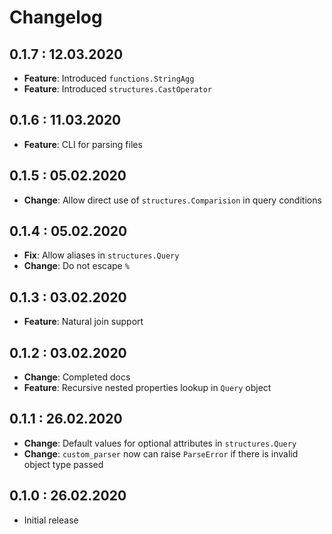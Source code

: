 # Changelog

## 0.1.7 : 12.03.2020

- **Feature**: Introduced `functions.StringAgg`
- **Feature**: Introduced `structures.CastOperator`

## 0.1.6 : 11.03.2020

- **Feature**: CLI for parsing files

## 0.1.5 : 05.02.2020

- **Change**: Allow direct use of `structures.Comparision` in query conditions

## 0.1.4 : 05.02.2020

- **Fix**: Allow aliases in `structures.Query`
- **Change**: Do not escape `%`

## 0.1.3 : 03.02.2020

- **Feature**: Natural join support

## 0.1.2 : 03.02.2020

- **Change**: Completed docs
- **Feature**: Recursive nested properties lookup in `Query` object

## 0.1.1 : 26.02.2020

- **Change**: Default values for optional attributes in `structures.Query`
- **Change**: `custom_parser` now can raise `ParseError` if there is invalid object type passed

## 0.1.0 : 26.02.2020

- Initial release
